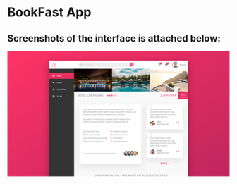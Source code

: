 # BookFast App
## Screenshots of the interface is attached below:

![Screenshot-2](https://github.com/SP-2605/BookFast-App/blob/master/img/ScreenShots/Bookfast-2.png)
